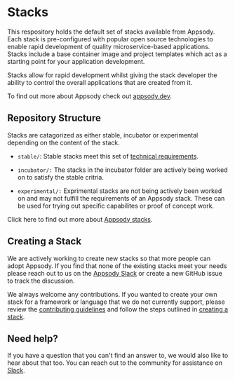 # Stacks

This respository holds the default set of stacks available from Appsody. Each stack is pre-configured with popular open source technologies to enable rapid development of quality microservice-based applications. Stacks include a base container image and project templates which act as a starting point for your application development.

Stacks allow for rapid development whilst giving the stack developer the ability to control the overall applications that are created from it.

To find out more about Appsody check out [appsody.dev](https://appsody.dev).

## Repository Structure
Stacks are catagorized as either stable, incubator or experimental depending on the content of the stack.

- `stable/`: Stable stacks meet this set of [technical requirements](https://github.com/appsody/docs/blob/master/STABLE_TECHNICAL_REQUIREMENTS.md).

- `incubator/:` The stacks in the incubator folder are actively being worked on to satisfy the stable critria.

- `experimental/:` Exprimental stacks are not being actively been worked on and may not fulfill the requirements of an Appsody stack. These can be used for trying out specific capabilites or proof of concept work.

Click here to find out more about [Appsody stacks](https://github.com/appsody/docs/blob/master/docs/stacks/stacks-overview.md).

## Creating a Stack
We are actively working to create new stacks so that more people can adopt Appsody. If you find that none of the existing stacks meet your needs please reach out to us on the [Appsody Slack](https://appsody-slack.eu-gb.mybluemix.net/) or create a new GitHub issue to track the discussion.

We always welcome any contributions. If you wanted to create your own stack for a framework or language that we do not currently support, please review the [contributing guidelines](../../CONTRIBUTING.md) and follow the steps outlined in [creating a stack](create-or-modify.md#creating-a-stack).

## Need help?
If you have a question that you can't find an answer to, we would also like to hear about that too. You can reach out to the community for assistance on [Slack](https://appsody-slack.eu-gb.mybluemix.net/).